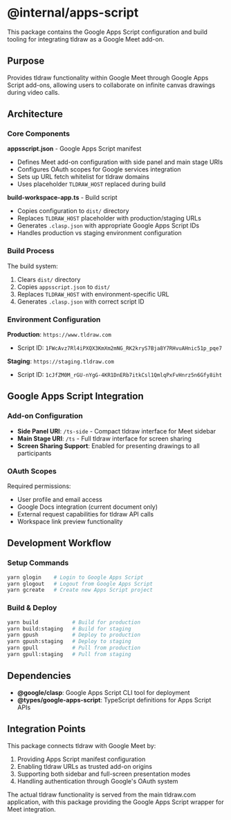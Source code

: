 # @internal/apps-script

This package contains the Google Apps Script configuration and build tooling for integrating tldraw as a Google Meet add-on.

## Purpose

Provides tldraw functionality within Google Meet through Google Apps Script add-ons, allowing users to collaborate on infinite canvas drawings during video calls.

## Architecture

### Core Components

**appsscript.json** - Google Apps Script manifest

- Defines Meet add-on configuration with side panel and main stage URIs
- Configures OAuth scopes for Google services integration
- Sets up URL fetch whitelist for tldraw domains
- Uses placeholder `TLDRAW_HOST` replaced during build

**build-workspace-app.ts** - Build script

- Copies configuration to `dist/` directory
- Replaces `TLDRAW_HOST` placeholder with production/staging URLs
- Generates `.clasp.json` with appropriate Google Apps Script IDs
- Handles production vs staging environment configuration

### Build Process

The build system:

1. Clears `dist/` directory
2. Copies `appsscript.json` to `dist/`
3. Replaces `TLDRAW_HOST` with environment-specific URL
4. Generates `.clasp.json` with correct script ID

### Environment Configuration

**Production**: `https://www.tldraw.com`

- Script ID: `1FWcAvz7Rl4iPXQX3KmXm2mNG_RK2kryS7Bja8Y7RHvuAHnic51p_pqe7`

**Staging**: `https://staging.tldraw.com`

- Script ID: `1cJfZM0M_rGU-nYgG-4KR1DnERb7itkCsl1QmlqPxFvHnrz5n6Gfy8iht`

## Google Apps Script Integration

### Add-on Configuration

- **Side Panel URI**: `/ts-side` - Compact tldraw interface for Meet sidebar
- **Main Stage URI**: `/ts` - Full tldraw interface for screen sharing
- **Screen Sharing Support**: Enabled for presenting drawings to all participants

### OAuth Scopes

Required permissions:

- User profile and email access
- Google Docs integration (current document only)
- External request capabilities for tldraw API calls
- Workspace link preview functionality

## Development Workflow

### Setup Commands

```bash
yarn glogin    # Login to Google Apps Script
yarn glogout   # Logout from Google Apps Script
yarn gcreate   # Create new Apps Script project
```

### Build & Deploy

```bash
yarn build           # Build for production
yarn build:staging   # Build for staging
yarn gpush           # Deploy to production
yarn gpush:staging   # Deploy to staging
yarn gpull           # Pull from production
yarn gpull:staging   # Pull from staging
```

## Dependencies

- **@google/clasp**: Google Apps Script CLI tool for deployment
- **@types/google-apps-script**: TypeScript definitions for Apps Script APIs

## Integration Points

This package connects tldraw with Google Meet by:

1. Providing Apps Script manifest configuration
2. Enabling tldraw URLs as trusted add-on origins
3. Supporting both sidebar and full-screen presentation modes
4. Handling authentication through Google's OAuth system

The actual tldraw functionality is served from the main tldraw.com application, with this package providing the Google Apps Script wrapper for Meet integration.
